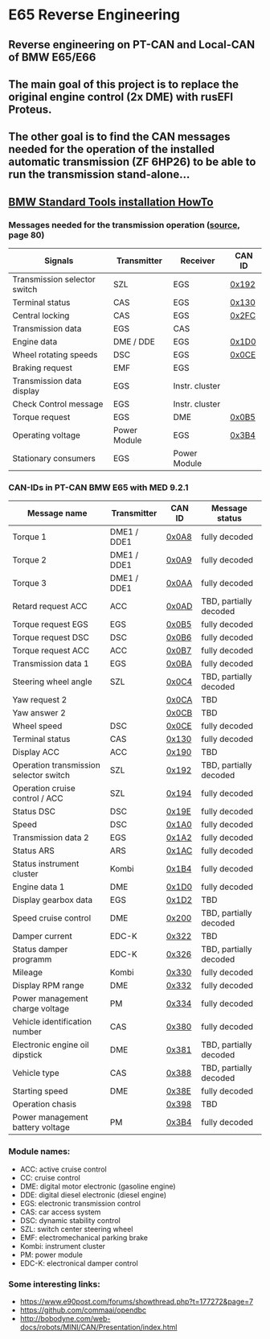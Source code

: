 # E65 Reverse Engineering

## Reverse engineering on PT-CAN and Local-CAN of BMW E65/E66 ##
## The main goal of this project is to replace the original engine control (2x DME) with rusEFI Proteus. ##
## The other goal is to find the CAN messages needed for the operation of the installed automatic transmission (ZF 6HP26) to be able to run the transmission stand-alone... ##

## [BMW Standard Tools installation HowTo](https://www.e90post.com/forums/showthread.php?t=1196830)

### Messages needed for the transmission operation ([source](docs/6HP26.pdf),  page 80) ###

|Signals|Transmitter|Receiver|CAN ID|
|-------------------|--------|--------|--------|
|Transmission selector switch|SZL|EGS|[0x192](docs/0x192.md)|
|Terminal status|CAS|EGS|[0x130](docs/0x130.md)|
|Central locking|CAS|EGS|[0x2FC](docs/0x2FC.md)|
|Transmission data|EGS|CAS||
|Engine data|DME / DDE|EGS|[0x1D0](docs/0x1D0.md)|
|Wheel rotating speeds|DSC|EGS|[0x0CE](docs/0x0CE.md)|
|Braking request|EMF|EGS||
|Transmission data display|EGS|Instr. cluster||
|Check Control message|EGS|Instr. cluster||
|Torque request|EGS|DME|[0x0B5](docs/0x0B5.md)|
|Operating voltage|Power Module|EGS|[0x3B4](docs/0x3B4.md)|
|Stationary consumers|EGS|Power Module||

### CAN-IDs in PT-CAN BMW E65 with MED 9.2.1 ###

|Message name|Transmitter|CAN ID|Message status|
|-----------|-----------|------|------|
|Torque 1|DME1 / DDE1|[0x0A8](docs/0x0A8.md)|fully decoded|
|Torque 2|DME1 / DDE1|[0x0A9](docs/0x0A9.md)|fully decoded|
|Torque 3|DME1 / DDE1|[0x0AA](docs/0x0AA.md)|fully decoded|
|Retard request ACC|ACC|[0x0AD](docs/0x0AD.md)|TBD, partially decoded|
|Torque request EGS|EGS|[0x0B5](docs/0x0B5.md)|fully decoded|
|Torque request DSC|DSC|[0x0B6](docs/0x0B6.md)|fully decoded|
|Torque request ACC|ACC|[0x0B7](docs/0x0B7.md)|fully decoded|
|Transmission data 1|EGS|[0x0BA](docs/0x0BA.md)|fully decoded|
|Steering wheel angle|SZL|[0x0C4](docs/0x0C4.md)|TBD, partially decoded |
|Yaw request 2||[0x0CA](docs/0x0CA.md)|TBD|
|Yaw answer 2||[0x0CB](docs/0x0CB.md)|TBD|
|Wheel speed|DSC|[0x0CE](docs/0x0CE.md)|fully decoded|
|Terminal status|CAS|[0x130](docs/0x130.md)|fully decoded|
|Display ACC|ACC|[0x190](docs/0x190.md)|TBD|
|Operation transmission selector switch|SZL|[0x192](docs/0x192.md)|TBD, partially decoded|
|Operation cruise control / ACC|SZL|[0x194](docs/0x194.md)|fully decoded|
|Status DSC|DSC|[0x19E](docs/0x19E.md)|fully decoded|
|Speed|DSC|[0x1A0](docs/0x1A0.md)|fully decoded|
|Transmission data 2|EGS|[0x1A2](docs/0x1A2.md)|fully decoded|
|Status ARS|ARS|[0x1AC](docs/0x1AC.md)|fully decoded|
|Status instrument cluster|Kombi|[0x1B4](docs/0x1B4.md)|fully decoded|
|Engine data 1|DME|[0x1D0](docs/0x1D0.md)|fully decoded|
|Display gearbox data|EGS|[0x1D2](docs/0x1D2.md)|TBD|
|Speed cruise control|DME|[0x200](docs/0x200.md)|TBD, partially decoded|
|Damper current|EDC-K|[0x322](docs/0x322.md)|TBD|
|Status damper programm|EDC-K|[0x326](docs/0x326.md)|TBD, partially decoded|
|Mileage|Kombi|[0x330](docs/0x330.md)|fully decoded|
|Display RPM range|DME|[0x332](docs/0x332.md)|fully decoded|
|Power management charge voltage|PM|[0x334](docs/0x334.md)|fully decoded|
|Vehicle identification number|CAS|[0x380](docs/0x380.md)|fully decoded|
|Electronic engine oil dipstick|DME|[0x381](docs/0x381.md)|TBD, partially decoded|
|Vehicle type|CAS|[0x388](docs/0x388.md)|TBD, partially decoded|
|Starting speed|DME|[0x38E](docs/0x38E.md)|fully decoded|
|Operation chasis||[0x398](docs/0x398.md)|TBD|
|Power management battery voltage|PM|[0x3B4](docs/0x3B4.md)|fully decoded|

### Module names: ###
- ACC: active cruise control
- CC: cruise control
- DME: digital motor electronic (gasoline engine)
- DDE: digital diesel electronic (diesel engine)
- EGS: electronic transmission control
- CAS: car access system
- DSC: dynamic stability control
- SZL: switch center steering wheel
- EMF: electromechanical parking brake
- Kombi: instrument cluster
- PM: power module
- EDC-K: electronical damper control

### Some interesting links: ###

- https://www.e90post.com/forums/showthread.php?t=177272&page=7
- https://github.com/commaai/opendbc
- http://bobodyne.com/web-docs/robots/MINI/CAN/Presentation/index.html